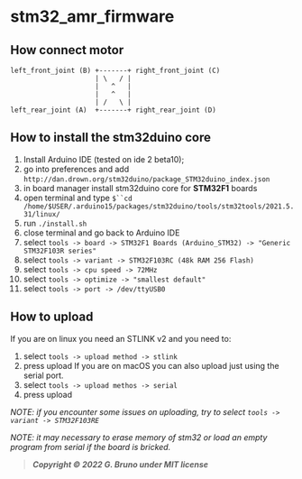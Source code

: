 # stm32_amr_firmware

## How connect motor

```
left_front_joint (B) +-------+ right_front_joint (C)
                     | \   / |
                     |   ^   |
                     |   ^   |
                     | /   \ |
left_rear_joint (A)  +-------+ right_rear_joint (D)
```

## How to install the stm32duino core

1. Install Arduino IDE (tested on ide 2 beta10);
2. go into preferences and add `http://dan.drown.org/stm32duino/package_STM32duino_index.json` 
3. in board manager install stm32duino core for **STM32F1** boards
4. open terminal and type `$``cd /home/$USER/.arduino15/packages/stm32duino/tools/stm32tools/2021.5.31/linux/`
5. run `./install.sh`
6. close terminal and go back to Arduino IDE
7. select `tools -> board -> STM32F1 Boards (Arduino_STM32) -> "Generic STM32F103R series"`
8. select `tools -> variant -> STM32F103RC (48k RAM 256 Flash)`
9. select `tools -> cpu speed -> 72MHz`
10. select `tools -> optimize -> "smallest default"`
11. select `tools -> port -> /dev/ttyUSB0`

## How to upload

If you are on linux you need an STLINK v2 and you need to:<br>

1. select `tools -> upload method -> stlink`
2. press upload
   If you are on macOS you can also upload just using the serial port.
3. select `tools -> upload methos -> serial`
4. press upload





*NOTE: if you encounter some issues on uploading, try to select `tools -> variant -> STM32F103RE`*

*NOTE: it may necessary to erase memory of stm32 or load an empty program from serial if the board is bricked.*

> ***Copyright © 2022 G. Bruno under MIT license***